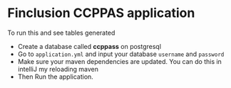 Finclusion CCPPAS application
===

To run this and see tables generated
* Create a database called **ccppass** on postgresql
* Go to `application.yml` and input your database `username` and `password`
* Make sure your maven dependencies are updated. You can do this in intelliJ my reloading maven
* Then Run the application.